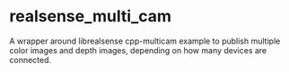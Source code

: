 # realsense_multi_cam
A wrapper around librealsense cpp-multicam example to publish multiple color images and depth images, depending on how many devices are connected.
